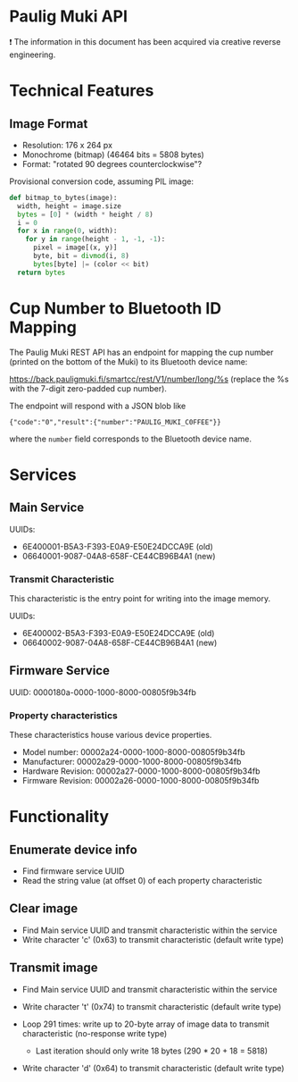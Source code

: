 # Paulig Muki API

:exclamation: The information in this document has been acquired via creative reverse engineering.

# Technical Features

## Image Format

* Resolution: 176 x 264 px
* Monochrome (bitmap) (46464 bits = 5808 bytes)
* Format: "rotated 90 degrees counterclockwise"?

Provisional conversion code, assuming PIL image:

```python
def bitmap_to_bytes(image):
  width, height = image.size
  bytes = [0] * (width * height / 8)
  i = 0
  for x in range(0, width):
    for y in range(height - 1, -1, -1):
      pixel = image[(x, y)]
      byte, bit = divmod(i, 8)
      bytes[byte] |= (color << bit)
  return bytes
```

# Cup Number to Bluetooth ID Mapping

The Paulig Muki REST API has an endpoint for mapping the cup number (printed on the bottom of the Muki) to its Bluetooth device name:

https://back.pauligmuki.fi/smartcc/rest/V1/number/long/%s (replace the %s with the 7-digit zero-padded cup number).

The endpoint will respond with a JSON blob like

```
{"code":"0","result":{"number":"PAULIG_MUKI_C0FFEE"}}
```

where the `number` field corresponds to the Bluetooth device name.

# Services

## Main Service

UUIDs:

* 6E400001-B5A3-F393-E0A9-E50E24DCCA9E (old)
* 06640001-9087-04A8-658F-CE44CB96B4A1 (new)

### Transmit Characteristic

This characteristic is the entry point for writing into the image memory.

UUIDs:

* 6E400002-B5A3-F393-E0A9-E50E24DCCA9E (old)
* 06640002-9087-04A8-658F-CE44CB96B4A1 (new)

## Firmware Service

UUID: 0000180a-0000-1000-8000-00805f9b34fb

### Property characteristics

These characteristics house various device properties.

* Model number: 00002a24-0000-1000-8000-00805f9b34fb
* Manufacturer: 00002a29-0000-1000-8000-00805f9b34fb
* Hardware Revision: 00002a27-0000-1000-8000-00805f9b34fb
* Firmware Revision: 00002a26-0000-1000-8000-00805f9b34fb

# Functionality

## Enumerate device info

* Find firmware service UUID
* Read the string value (at offset 0) of each property characteristic

## Clear image

* Find Main service UUID and transmit characteristic within the service
* Write character 'c' (0x63) to transmit characteristic (default write type)

## Transmit image

* Find Main service UUID and transmit characteristic within the service
* Write character 't' (0x74) to transmit characteristic (default write type)
* Loop 291 times: write up to 20-byte array of image data to transmit characteristic (no-response write type)
  * Last iteration should only write 18 bytes (290 * 20 + 18 = 5818)

* Write character 'd' (0x64) to transmit characteristic (default write type)
